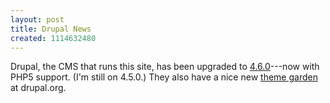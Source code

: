```yaml
---
layout: post
title: Drupal News
created: 1114632480
---
```

Drupal, the CMS that runs this site, has been upgraded to [4.6.0](http://drupal.org/drupal-4.6.0)---now with PHP5 support.  (I'm still on 4.5.0.)  They also have a nice new [theme garden](http://themes.drupal.org/garden) at drupal.org.
